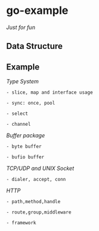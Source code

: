 # go-example

*Just for fun*

## Data Structure


## Example

*Type System*

    - slice, map and interface usage

    - sync: once, pool

    - select

    - channel

*Buffer package*

    - byte buffer

    - bufio buffer


*TCP/UDP and UNIX Socket*

    - dialer, accept, conn


*HTTP*

    - path,method,handle

    - route,group,middleware

    - framework

